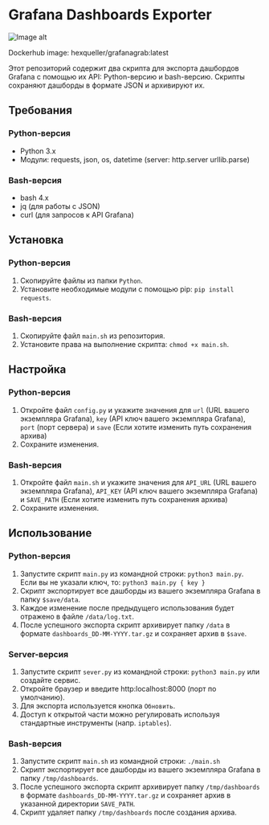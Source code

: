 # Grafana Dashboards Exporter
![Image alt](https://github.com/V1RUSnya/GrafanaGrab/blob/main/image/screenshot.png)


Dockerhub image: hexqueller/grafanagrab:latest


Этот репозиторий содержит два скрипта для экспорта дашбордов Grafana с помощью их API: Python-версию и bash-версию. Скрипты сохраняют дашборды в формате JSON и архивируют их.

## Требования

### Python-версия

- Python 3.x
- Модули: requests, json, os, datetime (server: http.server urllib.parse)

### Bash-версия

- bash 4.x
- jq (для работы с JSON)
- curl (для запросов к API Grafana)

## Установка

### Python-версия

1. Скопируйте файлы из папки `Python`.
2. Установите необходимые модули с помощью pip: `pip install requests`.

### Bash-версия

1. Скопируйте файл `main.sh` из репозитория.
2. Установите права на выполнение скрипта: `chmod +x main.sh`.

## Настройка

### Python-версия

1. Откройте файл `config.py` и укажите значения для `url` (URL вашего экземпляра Grafana), `key` (API ключ вашего экземпляра Grafana), `port` (порт сервера) и `save` (Если хотите изменить путь сохранения архива)
2. Сохраните изменения.

### Bash-версия

1. Откройте файл `main.sh` и укажите значения для `API_URL` (URL вашего экземпляра Grafana), `API_KEY` (API ключ вашего экземпляра Grafana) и `SAVE_PATH` (Если хотите изменить путь сохранения архива)
2. Сохраните изменения.

## Использование

### Python-версия

1. Запустите скрипт `main.py` из командной строки: `python3 main.py`. Если вы не указали ключ, то: `python3 main.py { key }`
2. Скрипт экспортирует все дашборды из вашего экземпляра Grafana в папку `$save/data`.
3. Каждое изменение после предыдущего использования будет отражено в файле `/data/log.txt`.
4. После успешного экспорта скрипт архивирует папку `/data` в формате `dashboards_DD-MM-YYYY.tar.gz` и сохраняет архив в `$save`.

### Server-версия

1. Запустите скрипт `sever.py` из командной строки: `python3 main.py` или создайте сервис.
2. Откройте браузер и введите http:localhost:8000 (порт по умолчанию).
3. Для экспорта используется кнопка `Обновить`.
4. Доступ к открытой части можно регулировать используя стандартные инструменты (напр. `iptables`).

### Bash-версия

1. Запустите скрипт `main.sh` из командной строки: `./main.sh`
2. Скрипт экспортирует все дашборды из вашего экземпляра Grafana в папку `/tmp/dashboards`.
3. После успешного экспорта скрипт архивирует папку `/tmp/dashboards` в формате `dashboards_DD-MM-YYYY.tar.gz` и сохраняет архив в указанной директории `SAVE_PATH`.
4. Скрипт удаляет папку `/tmp/dashboards` после создания архива.
